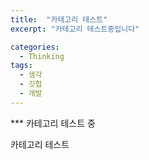 ```yaml
---
title:  "카테고리 테스트"
excerpt: "카테고리 테스트중입니다"

categories:
  - Thinking
tags:
  - 생각
  - 깃헙
  - 개발
---
```


*** 카테고리 테스트 중

카테고리 테스트
